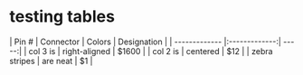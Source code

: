 # testing tables

<!-- | Pin #| Connector Type    | Colors | Designation
| -------- | ------- |
| January  | $250    |
| February | $80     |
| March    | $420    | -->


| Pin # | Connector | Colors | Designation |
| ------------- |:-------------:| -----:|
| col 3 is      | right-aligned | $1600 |
| col 2 is      | centered      |   $12 |
| zebra stripes | are neat      |    $1 |